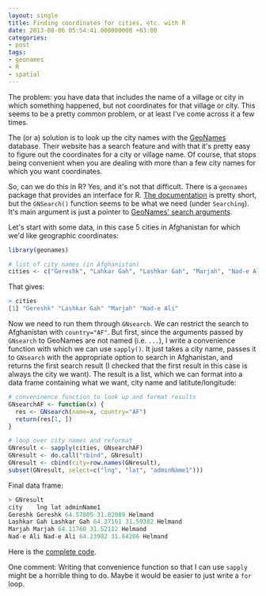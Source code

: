 ```yaml
---
layout: single
title: Finding coordinates for cities, etc. with R
date: 2013-08-06 05:54:41.000000000 +03:00
categories:
- post
tags:
- geonames
- R
- spatial
---
```


The problem: you have data that includes the name of a village or city in which something happened, but not coordinates for that village or city. This seems to be a pretty common problem, or at least I've come across it a few times.

The (or a) solution is to look up the city names with the [GeoNames](http://www.geonames.org/) database. Their website has a search feature and with that it's pretty easy to figure out the coordinates for a city or village name. Of course, that stops being convenient when you are dealing with more than a few city names for which you want coordinates.

So, can we do this in R? Yes, and it's not that difficult. There is a `geonames` package that provides an interface for R. [The documentation](http://cran.r-project.org/web/packages/geonames/geonames.pdf) is pretty short, but the `GNSearch()` function seems to be what we need (under `Searching`). It's main argument is just a pointer to [GeoNames' search arguments](http://www.geonames.org/export/geonames-search.html).

Let's start with some data, in this case 5 cities in Afghanistan for which we'd like geographic coordinates:

```r
library(geonames)

# list of city names (in Afghanistan)  
cities <- c("Gereshk", "Lahkar Gah", "Lashkar Gah", "Marjah", "Nad-e Ali")  
```

That gives:

```r 
> cities  
[1] "Gereshk" "Lashkar Gah" "Marjah" "Nad-e Ali"  
```

Now we need to run them through `GNsearch`. We can restrict the search to Afghanistan with `country="AF"`. But first, since the arguments passed by `GNsearch` to GeoNames are not named (i.e. `...`), I write a convenience function with which we can use `sapply()`. It just takes a city name, passes it to `GNsearch` with the appropriate option to search in Afghanistan, and returns the first search result (I checked that the first result in this case is always the city we want). The result is a list, which we can format into a data frame containing what we want, city name and latitute/longitude:

```r
# conveninence function to look up and format results  
GNsearchAF <- function(x) {  
  res <- GNsearch(name=x, country="AF")  
  return(res[1, ])  
}

# loop over city names and reformat  
GNresult <- sapply(cities, GNsearchAF)  
GNresult <- do.call("rbind", GNresult)  
GNresult <- cbind(city=row.names(GNresult),  
subset(GNresult, select=c("lng", "lat", "adminName1")))  
```

Final data frame:

```r 
> GNresult  
city    lng lat adminName1  
Gereshk Gereshk 64.57005 31.82089 Helmand  
Lashkar Gah Lashkar Gah 64.37161 31.59382 Helmand  
Marjah Marjah 64.11760 31.52112 Helmand  
Nad-e Ali Nad-e Ali 64.23982 31.64286 Helmand  
```

Here is the [complete code](https://gist.github.com/andybega/6159870).

One comment: Writing that convenience function so that I can use `sapply` might be a horrible thing to do. Maybe it would be easier to just write a `for` loop.
